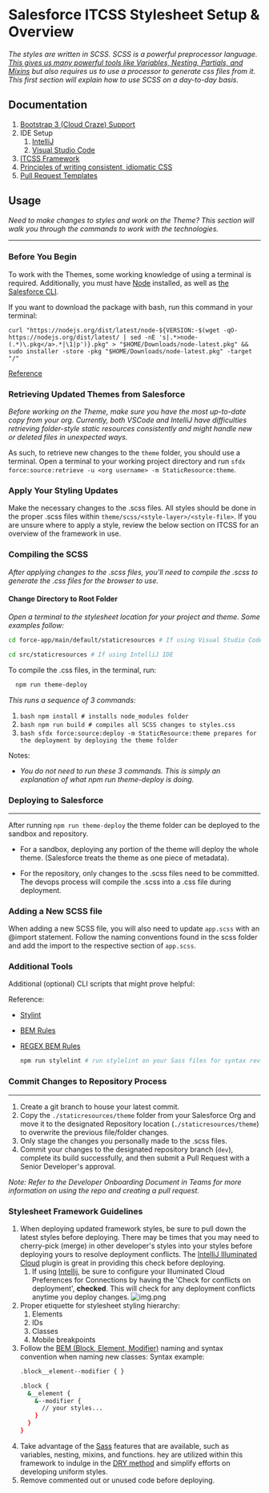 # Salesforce ITCSS Stylesheet Setup & Overview

_The styles are written in SCSS. SCSS is a powerful preprocessor
language. [This gives us many powerful tools like Variables, Nesting, Partials, and Mixins](https://sass-lang.com/guide)
but also requires us to use a processor to generate css files from it. This first section will explain how to use SCSS
on a day-to-day basis._

## Documentation
1. [Bootstrap 3 (Cloud Craze) Support](https://github.com/egivensjr/salesforce-itcss-boilerplate/blob/main/force-app/main/default/staticresources/theme/docs/Bootstrap-3(Cloud-Craze)/README.md)
2. IDE Setup
   1. [IntelliJ](https://github.com/egivensjr/salesforce-itcss-boilerplate/blob/main/force-app/main/default/staticresources/theme/docs/IDE-Setup/IntelliJ/README.md)
   2. [Visual Studio Code](https://github.com/egivensjr/salesforce-itcss-boilerplate/blob/main/force-app/main/default/staticresources/theme/docs/IDE-Setup/Visual-Studio-Code/README.md)
3. [ITCSS Framework](https://github.com/egivensjr/salesforce-itcss-boilerplate/blob/main/force-app/main/default/staticresources/theme/docs/ITCSS-Framework/README.md)
4. [Principles of writing consistent, idiomatic CSS](https://github.com/egivensjr/salesforce-itcss-boilerplate/blob/main/force-app/main/default/staticresources/theme/Principles-of-writing-consistent,-idiomatic-CSS/README.md)
5. [Pull Request Templates](https://github.com/egivensjr/salesforce-itcss-boilerplate/blob/main/force-app/main/default/staticresources/theme/Pull-Request-TemplatesS/README.md)

## Usage

_Need to make changes to styles and work on the Theme? This section will walk you through the commands to work with the
technologies._

---

### Before You Begin

To work with the Themes, some working knowledge of using a terminal is required. Additionally, you must
have [Node](https://nodejs.org/en/download/) installed, as well
as [the Salesforce CLI](https://developer.salesforce.com/docs/atlas.en-us.sfdx_setup.meta/sfdx_setup/sfdx_setup_install_cli.htm).

If you want to download the package with bash, run this command in your terminal:

`curl "https://nodejs.org/dist/latest/node-${VERSION:-$(wget -qO- https://nodejs.org/dist/latest/ | sed -nE 's|.*>node-(.*)\.pkg</a>.*|\1|p')}.pkg" > "$HOME/Downloads/node-latest.pkg" && sudo installer -store -pkg "$HOME/Downloads/node-latest.pkg" -target "/"`

[Reference](https://nodejs.org/en/download/package-manager/#community-macos-early-adopters)

### Retrieving Updated Themes from Salesforce

_*Before working on the Theme, make sure you have the most up-to-date copy from your org.* Currently, both VSCode and
IntelliJ have difficulties retrieving folder-style static resources consistently and might handle new or deleted files
in unexpected ways._

As such, to retrieve new changes to the `theme` folder, you should use a terminal. Open a terminal to your working
project directory and run ```sfdx force:source:retrieve -u <org username> -m StaticResource:theme```.

### Apply Your Styling Updates

Make the necessary changes to the .scss files. All styles should be done in the proper .scss files within
`theme/scss/<style-layer>/<style-file>`. If you are unsure where to apply a style, review the below section
on ITCSS for an overview of the framework in use.

### Compiling the SCSS

_After applying changes to the .scss files, you'll need to compile the .scss to generate the .css files for the browser
to use._

#### Change Directory to Root Folder

_Open a terminal to the stylesheet location for your project and theme. Some examples follow:_

```bash
cd force-app/main/default/staticresources # If using Visual Studio Code IDE

cd src/staticresources # If using IntelliJ IDE
```

To compile the .css files, in the terminal, run:

  ```bash
    npm run theme-deploy
  ```

_This runs a sequence of 3 commands:_

1. ```bash npm install # installs node_modules folder ```
2. ```bash npm run build # compiles all SCSS changes to styles.css ```
3. ```bash sfdx force:source:deploy -m StaticResource:theme prepares for the deployment by deploying the theme folder```

Notes:

- _You do not need to run these 3 commands. This is simply an explanation of what npm run theme-deploy is doing._

### Deploying to Salesforce

---

After running ```npm run theme-deploy``` the theme folder can be deployed to the sandbox and repository.

- For a sandbox, deploying any portion of the theme will deploy the whole theme. (Salesforce treats the theme as one
  piece of metadata).

- For the repository, only changes to the .scss files need to be committed. The devops process will compile the .scss
  into a .css file during deployment.

### Adding a New SCSS file

When adding a new SCSS file, you will also need to update `app.scss` with an @import statement. Follow the naming
conventions found in the scss folder and add the import to the respective section of `app.scss`.

### Additional Tools

Additional (optional) CLI scripts that might prove helpful:

Reference:
- [Stylint](https://stylelint.io/)
- [BEM Rules](https://gist.github.com/Potherca/f2a65491e63338659c3a0d2b07eee382)
- [REGEX BEM Rules](https://stylelint.io/user-guide/rules/regex)

  ```bash
  npm run stylelint # run stylelint on your Sass files for syntax review
  ````

### Commit Changes to Repository Process

___

1. Create a git branch to house your latest commit.
2. Copy the `./staticresources/theme` folder from your Salesforce Org and move it to the designated Repository
   location (`./staticresources/theme`) to overwrite the previous file/folder changes.
3. Only stage the changes you personally made to the .scss files.
4. Commit your changes to the designated repository branch (`dev`), complete its build successfully, and then submit
   a Pull Request with a Senior Developer's approval.

_Note: Refer to the Developer Onboarding Document in Teams for more information on using the repo and creating a pull
request._

### Stylesheet Framework Guidelines

1. When deploying updated framework styles, be sure to pull down the latest styles before deploying. There may be times
   that you may need to cherry-pick (merge) in other developer's styles into your styles before deploying yours to
   resolve deployment conflicts. The [IntelliJ Illuminated Cloud](http://www.illuminatedcloud.com/) plugin is great in
   providing this check before deploying.
	1. If using [Intellij](https://www.jetbrains.com/idea/), be sure to configure your Illuminated Cloud Preferences for
	   Connections by having the 'Check for conflicts on deployment', **checked**. This will check for any deployment
	   conflicts anytime you deploy changes.
	   ![img.png](img/img.png)
2. Proper etiquette for stylesheet styling hierarchy:
	1. Elements
	2. IDs
	3. Classes
	4. Mobile breakpoints
3. Follow the [BEM (Block, Element, Modifier)](http://getbem.com/) naming and syntax convention when naming new classes:
   Syntax example:
    ```bash
    .block__element--modifier { }

   .block {
      &__element {
        &--modifier {
          // your styles...
        }
      }    
   }
    ````
4. Take advantage of the [Sass](https://sass-lang.com/documentation) features that are available, such as variables,
   nesting, mixins, and functions. hey are utilized within this framework to indulge in
   the [DRY method](https://en.wikipedia.org/wiki/Don%27t_repeat_yourself) and simplify efforts on developing uniform
   styles.
5. Remove commented out or unused code before deploying.
